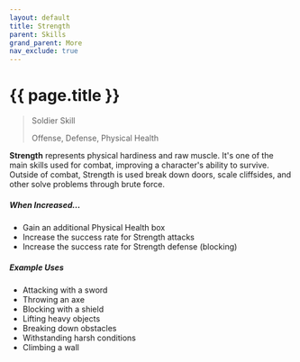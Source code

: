 ```yaml
---
layout: default
title: Strength
parent: Skills
grand_parent: More
nav_exclude: true
---
```


# {{ page.title }}

> Soldier Skill
>
> Offense, Defense, Physical Health

**<span style="color: {{ site.soldier_color }}">Strength</span>** represents physical hardiness and raw muscle. It's one of the main skills used for combat, improving a character's ability to survive. Outside of combat, Strength is used break down doors, scale cliffsides, and other solve problems through brute force.

##### When Increased...

- Gain an additional Physical Health box
- Increase the success rate for Strength attacks
- Increase the success rate for Strength defense (blocking)

##### Example Uses

- Attacking with a sword
- Throwing an axe
- Blocking with a shield
- Lifting heavy objects
- Breaking down obstacles
- Withstanding harsh conditions
- Climbing a wall
